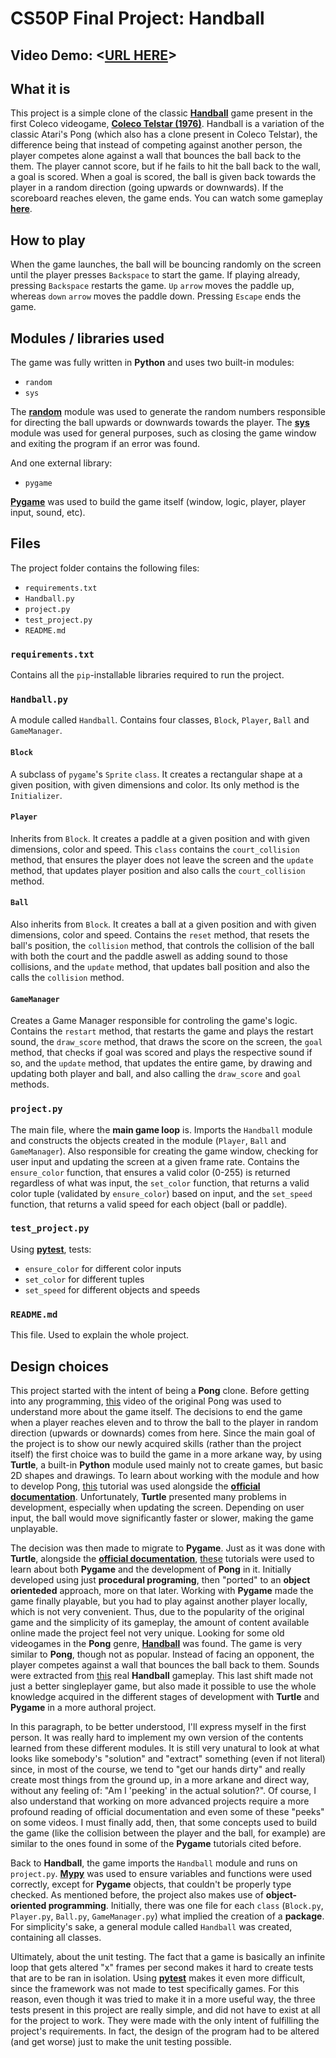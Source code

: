 # CS50P Final Project: Handball
## Video Demo: <[URL HERE](https://youtu.be/Nx1HjtKH8ZY)>
## What it is
This project is a simple clone of the classic [**Handball**](https://youtu.be/cQ9iGNSjwWo?t=17) game present in the first Coleco videogame, [**Coleco Telstar (1976)**](https://en.wikipedia.org/wiki/Coleco_Telstar_series#Model_comparison). Handball is a variation of the classic Atari's Pong (which also has a clone present in Coleco Telstar), the difference being that instead of competing against another person, the player competes alone against a wall that bounces the ball back to the them. The player cannot score, but if he fails to hit the ball back to the wall, a goal is scored. When a goal is scored, the ball is given back towards the player in a random direction (going upwards or downwards). If the scoreboard reaches eleven, the game ends. You can watch some gameplay [**here**](https://youtu.be/915a8Y-OpBs).

## How to play
When the game launches, the ball will be bouncing randomly on the screen until the player presses `Backspace` to start the game. If playing already, pressing `Backspace` restarts the game. `Up` `arrow` moves the paddle up, whereas `down` `arrow` moves the paddle down. Pressing `Escape` ends the game.

## Modules / libraries used
The game was fully written in **Python** and uses two built-in modules:

* `random`
* `sys`

The [**random**](https://docs.python.org/3/library/random.html) module was used to generate the random numbers responsible for directing the ball upwards or downwards towards the player. The [**sys**](https://docs.python.org/3/library/sys.html) module was used for general purposes, such as closing the game window and exiting the program if an error was found.

And one external library:

* `pygame`

[**Pygame**](https://www.pygame.org/docs/) was used to build the game itself (window, logic, player, player input, sound, etc).

## Files
The project folder contains the following files:

* `requirements.txt`
* `Handball.py`
* `project.py`
* `test_project.py`
* `README.md`

### `requirements.txt`
Contains all the `pip`-installable libraries required to run the project.

### `Handball.py`

A module called `Handball`. Contains four classes, `Block`, `Player`, `Ball` and `GameManager`.
#### `Block`
A subclass of `pygame`'s `Sprite` `class`. It creates a rectangular shape at a given position, with given dimensions and color. Its only method is the `Initializer`.
#### `Player`
Inherits from `Block`. It creates a paddle at a given position and with given dimensions, color and speed. This `class` contains the `court_collision` method, that ensures the player does not leave the screen and the `update` method, that updates player position and also calls the `court_collision` method.
#### `Ball`
Also inherits from `Block`. It creates a ball at a given position and with given dimensions, color and speed. Contains the `reset` method, that resets the ball's position, the `collision` method, that controls the collision of the ball with both the court and the paddle aswell as adding sound to those collisions, and the `update` method, that updates ball position and also the calls the `collision` method.
#### `GameManager`
Creates a Game Manager responsible for controling the game's logic. Contains the `restart` method, that restarts the game and plays the restart sound, the `draw_score` method, that draws the score on the screen, the `goal` method, that checks if goal was scored and plays the respective sound if so, and the `update` method, that updates the entire game, by drawing and updating both player and ball, and also calling the `draw_score` and `goal` methods.

### `project.py`
The main file, where the **main game loop** is. Imports the `Handball` module and constructs the objects created in the module (`Player`, `Ball` and `GameManager`). Also responsible for creating the game window, checking for user input and updating the screen at a given frame rate. Contains the `ensure_color` function, that ensures a valid color (0-255) is returned regardless of what was input, the `set_color` function, that returns a valid color tuple (validated by `ensure_color`) based on input, and the `set_speed` function, that returns a valid speed for each object (ball or paddle).

### `test_project.py`
Using [**pytest**](https://docs.pytest.org/en/7.1.x/contents.html), tests:

* `ensure_color` for different color inputs
* `set_color` for different tuples
* `set_speed` for different objects and speeds

### `README.md`
This file. Used to explain the whole project.

## Design choices
This project started with the intent of being a **Pong** clone. Before getting into any programming, [this](https://www.youtube.com/watch?v=fiShX2pTz9A) video of the original Pong was used to understand more about the game itself. The decisions to end the game when a player reaches eleven and to throw the ball to the player in random direction (upwards or downards) comes from here. Since the main goal of the project is to show our newly acquired skills (rather than the project itself) the first choice was to build the game in a more arkane way, by using **Turtle**, a built-in **Python** module used mainly not to create games, but basic 2D shapes and drawings. To learn about working with the module and how to develop Pong, [this](https://www.youtube.com/watch?v=C6jJg9Zan7w) tutorial was used alongside the **[official documentation](https://docs.python.org/3/library/turtle.html)**. Unfortunately, **Turtle** presented many problems in development, especially when updating the screen. Depending on user input, the ball would move significantly faster or slower, making the game unplayable.

The decision was then made to migrate to **Pygame**. Just as it was done with **Turtle**, alongside the **[official documentation](https://www.pygame.org/docs/)**, [these](https://www.youtube.com/watch?v=Qf3-aDXG8q4&list=PL8ui5HK3oSiEk9HaKoVPxSZA03rmr9Z0k) tutorials were used to learn about both **Pygame** and the development of **Pong** in it. Initially developed using just **procedural programing**, then "ported" to an **object orienteded** approach, more on that later. Working with **Pygame** made the game finally playable, but you had to play against another player locally, which is not very convenient. Thus, due to the popularity of the original game and the simplicity of its gameplay, the amount of content available online made the project feel not very unique. Looking for some old videogames in the **Pong** genre, **[Handball](https://www.youtube.com/watch?v=cQ9iGNSjwWo)** was found. The game is very similar to **Pong**, though not as popular. Instead of facing an opponent, the player competes against a wall that bounces the ball back to them. Sounds were extracted from [this](https://www.youtube.com/watch?v=915a8Y-OpBs) real **Handball** gameplay. This last shift made not just a better singleplayer game, but also made it possible to use the whole knowledge acquired in the different stages of development with **Turtle** and **Pygame** in a more authoral project.

In this paragraph, to be better understood, I'll express myself in the first person. It was really hard to implement my own version of the contents learned from these different modules. It is still very unatural to look at what looks like somebody's "solution" and "extract" something (even if not literal) since, in most of the course, we tend to "get our hands dirty" and really create most things from the ground up, in a more arkane and direct way, without any feeling of: "Am I 'peeking' in the actual solution?". Of course, I also understand that working on more advanced projects require a more profound reading of official documentation and even some of these "peeks" on some videos. I must finally add, then, that some concepts used to build the game (like the collision between the player and the ball, for example) are similar to the ones found in some of the **Pygame** tutorials cited before.

Back to **Handball**, the game imports the `Handball` module and runs on `project.py`. [**Mypy**](https://mypy.readthedocs.io/en/stable/) was used to ensure variables and functions were used correctly, except for **Pygame** objects, that couldn't be properly type checked. As mentioned before, the project also makes use of **object-oriented programming**. Initially, there was one file for each `class` (`Block.py`, `Player.py`, `Ball.py`, `GameManager.py`) what implied the creation of a **package**. For simplicity's sake, a general module called `Handball` was created, containing all classes.

Ultimately, about the unit testing. The fact that a game is basically an infinite loop that gets altered "x" frames per second makes it hard to create tests that are to be ran in isolation. Using [**pytest**](https://docs.pytest.org/en/7.1.x/contents.html) makes it even more difficult, since the framework was not made to test specifically games. For this reason, even though it was tried to make it in a more useful way, the three tests present in this project are really simple, and did not have to exist at all for the project to work. They were made with the only intent of fulfilling the project's requirements. In fact, the design of the program had to be altered (and get worse) just to make the unit testing possible.

